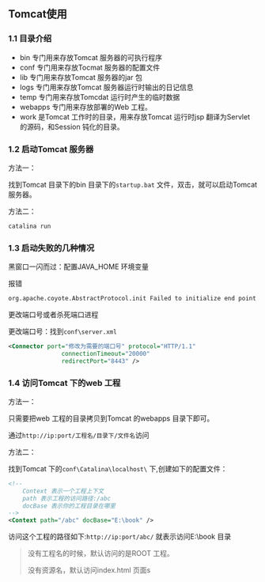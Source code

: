 ## Tomcat使用

### 1.1 目录介绍

- bin 专门用来存放Tomcat 服务器的可执行程序
- conf 专门用来存放Tocmat 服务器的配置文件
- lib 专门用来存放Tomcat 服务器的jar 包
- logs 专门用来存放Tomcat 服务器运行时输出的日记信息
- temp 专门用来存放Tomcdat 运行时产生的临时数据
- webapps 专门用来存放部署的Web 工程。
- work 是Tomcat 工作时的目录，用来存放Tomcat 运行时jsp 翻译为Servlet 的源码，和Session 钝化的目录。

### 1.2 启动Tomcat 服务器

方法一：

找到Tomcat 目录下的bin 目录下的`startup.bat` 文件，双击，就可以启动Tomcat 服务器。

方法二：

~~~bash
catalina run
~~~

### 1.3 启动失败的几种情况

黑窗口一闪而过：配置JAVA_HOME 环境变量

报错

~~~bash
org.apache.coyote.AbstractProtocol.init Failed to initialize end point associated with ProtocolHandler ["http-apr-8080"]”
~~~

更改端口号或者杀死端口进程

更改端口号：找到`conf\server.xml`

~~~xml
<Connector port="修改为需要的端口号" protocol="HTTP/1.1"
               connectionTimeout="20000"
               redirectPort="8443" />
~~~

### 1.4 访问Tomcat 下的web 工程

方法一：

只需要把web 工程的目录拷贝到Tomcat 的webapps 目录下即可。

通过`http://ip:port/工程名/目录下/文件名`访问

方法二：

找到Tomcat 下的`conf\Catalina\localhost\` 下,创建如下的配置文件：

~~~xml
<!-- 
	Context 表示一个工程上下文
	path 表示工程的访问路径:/abc
	docBase 表示你的工程目录在哪里
-->
<Context path="/abc" docBase="E:\book" />
~~~

访问这个工程的路径如下:`http://ip:port/abc/` 就表示访问E:\book 目录

> 没有工程名的时候，默认访问的是ROOT 工程。
>
> 没有资源名，默认访问index.html 页面s